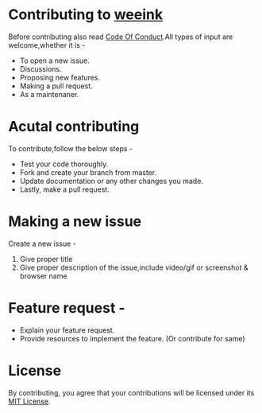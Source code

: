 # Contributing to [weeink](https://github.com/jayantur13/weeink "weeink")

Before contributing also read [Code Of Conduct](https://github.com/jayantur13/weeink/blob/master/CODE_OF_CONDUCT.md "Code Of Conduct").All types of input are welcome,whether it is -

- To open a new issue.
- Discussions.
- Proposing new features.
- Making a pull request.
- As a maintenaner.

# Acutal contributing 

To contribute,follow the below steps -

- Test your code thoroughly.
- Fork and create your branch from master.
- Update documentation or any other changes you made.
- Lastly, make a pull request.

# Making a new issue 

Create a new issue -

1) Give proper title
2) Give proper description of the issue,include video/gif or screenshot & browser name

# Feature request -

- Explain your feature request.
- Provide resources to implement the feature. (Or contribute for same)

# License 

By contributing, you agree that your contributions will be licensed under its [MIT License](https://github.com/jayantur13/weeink/blob/master/LICENSE "MIT License").